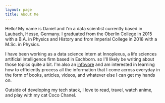 ```yaml
---
layout: page
title: About Me
---
```


Hello! My name is Daniel and I'm a data scientist currently based in Laubach, Hesse, Germany. I graduated from the Oberlin College in 2015 with a B.A. in Physics and History and from Imperial College in 2018 with a M.Sc. in Physics.

I have been working as a data science intern at Innoplexus, a life sciences artificial intelligence firm based in Eschborn. so I'll likely be writing about those topics quite a bit. I'm also an [infovore](https://www.yourdictionary.com/infovore) and am interested in learning how to efficiently process all the information that I come across everyday in the form of books, articles, videos, and whatever else I can get my hands on.

Outside of developing my tech stack, I love to read, travel, watch anime, and play with my cat Coco Chanel. 

